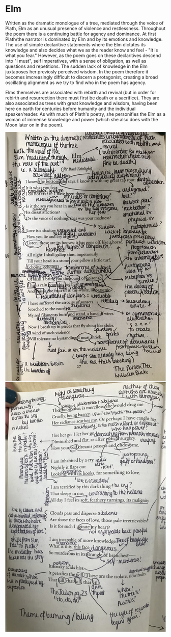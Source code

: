 # Elm

Written as the dramatic monologue of a tree, mediated through the voice of Plath, Elm as an unusual presence of violence and restlessness. Throughout the poem there is a continuing battle for agency and dominance. At first Plath/the narrator is dominated by Elm and by its emotions and knowledge. The use of simple declaritive statements where the Elm dictates its knowledge and also decides what we as the reader know and feel - "It is what you fear." However, as the poem goes on these declaritives descend into "I must", self imperatives, with a sense of obligation, as well as questions and repetitions. The sudden lack of knowledge in the Elm juxtaposes her previosly perceived wisdom. In the poem therefore it becomes imcreasingly difficult to discern a protagonist, creating a broad oscillating alignment as we try to find who in the poem has agency.

Elms themselves are associated with rebirth and revival (but in order for rebirth and resurrection there must first be death or a sacrifice). They are also associated as trees with great knowledge and wisdom, having been here on earth for centuries before humanity and the individual speaker/reader. As with much of Plath's poetry, she personifies the Elm as a woman of immense knowledge and power (which she also does with the Moon later on in the poem). 

![alt_text](Elm1.jpeg)
![alt_text](Elm2.jpeg)
 
